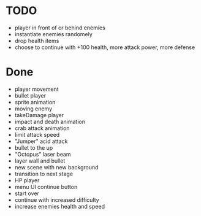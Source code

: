 # TODO

- player in front of or behind enemies
- instantiate enemies randomely
- drop health items
- choose to continue with +100 health, more attack power, more defense 

# Done

- player movement
- bullet player
- sprite animation
- moving enemy
- takeDamage player
- impact and death animation
- crab attack animation
- limit attack speed
- "Jumper" acid attack
- bullet to the up
- "Octopus" laser beam
- layer wall and bullet
- new scene with new background
- transition to next stage
- HP player
- menu UI continue button
- start over
- continue with increased difficulty 
- increase enemies health and speed
